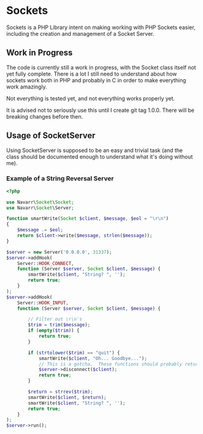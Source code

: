 # Sockets

Sockets is a PHP Library intent on making working with PHP Sockets easier, including the creation and management of a Socket Server.

## Work in Progress

The code is currently still a work in progress, with the Socket class itself not yet fully complete.  There is a lot I still need to understand about how sockets work both in PHP and probably in C in order to make everything work amazingly.

Not everything is tested yet, and not everything works properly yet.

It is advised not to seriously use this until I create git tag 1.0.0.  There will be breaking changes before then.

## Usage of SocketServer

Using SocketServer is supposed to be an easy and trivial task (and the class should be documented enough to understand what it's doing without me).

### Example of a String Reversal Server

```php
<?php

use Navarr\Socket\Socket;
use Navarr\Socket\Server;

function smartWrite(Socket $client, $message, $eol = "\r\n")
{
    $message .= $eol;
    return $client->write($message, strlen($message));
}

$server = new Server('0.0.0.0', 31337);
$server->addHook(
    Server::HOOK_CONNECT,
    function (Server $server, Socket $client, $message) {
        smartWrite($client, "String? ", '');
        return true;
    }
);
$server->addHook(
    Server::HOOK_INPUT,
    function (Server $server, Socket $client, $message) {

        // Filter out \r\n's
        $trim = trim($message);
        if (empty($trim)) {
            return true;
        }

        if (strtolower($trim) == "quit") {
            smartWrite($client, "Oh... Goodbye...");
            // This is a gotcha.  These functions should probably return a Client wrapper for the Socket
            $server->disconnect($client);
            return true;
        }

        $return = strrev($trim);
        smartWrite($client, $return);
        smartWrite($client, "String? ", '');
        return true;
    }
);
$server->run();
```
